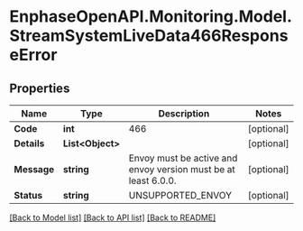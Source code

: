 # EnphaseOpenAPI.Monitoring.Model.StreamSystemLiveData466ResponseError

## Properties

Name | Type | Description | Notes
------------ | ------------- | ------------- | -------------
**Code** | **int** | 466 | [optional] 
**Details** | **List&lt;Object&gt;** |  | [optional] 
**Message** | **string** | Envoy must be active and envoy version must be at least 6.0.0. | [optional] 
**Status** | **string** | UNSUPPORTED_ENVOY | [optional] 

[[Back to Model list]](../README.md#documentation-for-models) [[Back to API list]](../README.md#documentation-for-api-endpoints) [[Back to README]](../README.md)


